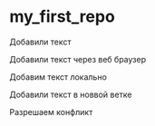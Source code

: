 # my_first_repo

Добавили текст

Добавили текст через веб браузер

Добавим текст локально

Добавили текст в новвой ветке

Разрешаем конфликт
